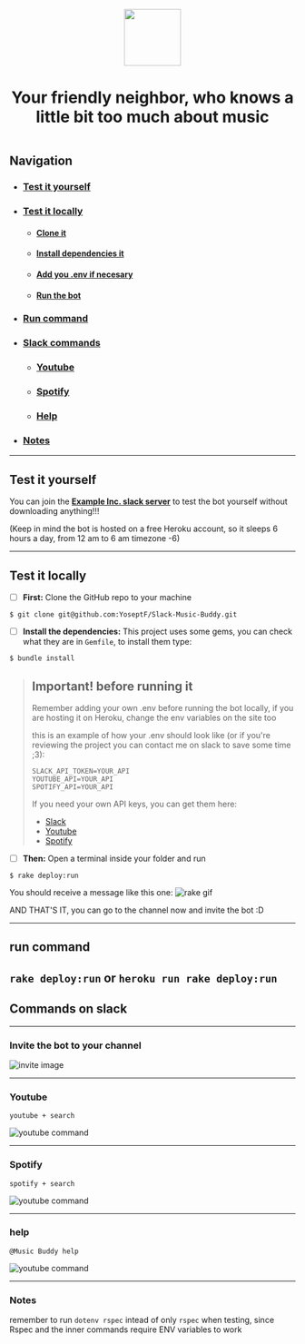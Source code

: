 <dl>
  <div class="headerWrapper" style="display:flex;flex-direction:column;align-items:center;margin:25px 0; text-align:center">
<img src="./images/manback.png" style="margin: 0 auto" height="100px" margin="auto">
<h1>Your friendly neighbor, who knows a little bit too much about music</h1>
</div>
  </dl>

## Navigation
- ### [Test it yourself](#yourself)
- ### [Test it locally](#locally)
  - #### [Clone it](#clone)
  - #### [Install dependencies it](#install)
  - #### [Add you .env if necesary](#env)
  - #### [Run the bot](#run)
- ### [Run command](#runc)
- ### [Slack commands](#slackc)
  - ### [Youtube](#yt)
  - ### [Spotify](#sp)
  - ### [Help](#hp)
- ### [Notes](#nt)

---

## <a id="yourself"></a>Test it yourself
You can join the [**Example Inc. slack server**](https://join.slack.com/t/example-inc-hq/shared_invite/enQtODkyODYzMTE5OTU4LTdkYTgxZmVjNzY2MWJhMWY5NjRlZDJmMjdkOWNmMjI0N2M1ZDc5NGIyNjY0YzEwYmIyMGU2NmYzNDU4ODk4NzY) to test the bot yourself without downloading anything!!!

(Keep in mind the bot is hosted on a free Heroku account, so it sleeps 6 hours a day, from 12 am to 6 am timezone -6)

---
## <a id="locally"></a>Test it locally

- [ ] <a id="clone"></a>**First:** Clone the GitHub repo to your machine

```
$ git clone git@github.com:YoseptF/Slack-Music-Buddy.git
```

- [ ] <a id="install"></a>**Install the dependencies:** This project uses some gems, you can check what they are in `Gemfile`, to install them type:
```
$ bundle install
```

> ## <a id="env"></a>****Important! before running it****
> 
> Remember adding your own .env before running the bot locally, if you are hosting it on Heroku, change the env variables on the site too
> 
> this is an example of how your .env should look like (or if you're reviewing the project you can contact me on slack to save some time ;3):
> ```
> SLACK_API_TOKEN=YOUR_API
> YOUTUBE_API=YOUR_API
> SPOTIFY_API=YOUR_API
> ```
> If you need your own API keys, you can get them here:
> - [Slack](https://api.slack.com/apps)
> - [Youtube](https://console.developers.google.com/)
> - [Spotify](https://developer.spotify.com/dashboard/applications)
> 

- [ ] <a id="run"></a>**Then:** Open a terminal inside your folder and run
```
$ rake deploy:run
```
You should receive a message like this one:
![rake gif](./images/rake.gif)

AND THAT'S IT, you can go to the channel now and invite the bot :D

---
## <a id="runc"></a>run command
  `rake deploy:run` or
  `heroku run rake deploy:run`
---
## <a id="slackc"></a>Commands on slack
---
### Invite the bot to your channel

![invite image](./images/invite.gif)

---
### <a id="yt"></a>Youtube
  `youtube + search`

![youtube command](./images/youtube.gif)

---
### <a id="sp"></a>Spotify
  `spotify + search`

![youtube command](./images/spotify.gif)

---
### <a id="hp"></a>help
  `@Music Buddy help`

![youtube command](./images/help.gif)

---
### <a id="nt"></a>Notes
remember to run `dotenv rspec` intead of only `rspec` when testing, since Rspec and the inner commands require ENV variables to work

